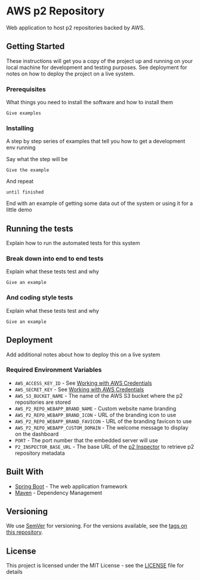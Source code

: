 # AWS p2 Repository

Web application to host p2 repositories backed by AWS.

## Getting Started

These instructions will get you a copy of the project up and running on your local machine for development and testing purposes. See deployment for notes on how to deploy the project on a live system.

### Prerequisites

What things you need to install the software and how to install them

```
Give examples
```

### Installing

A step by step series of examples that tell you how to get a development env running

Say what the step will be

```
Give the example
```

And repeat

```
until finished
```

End with an example of getting some data out of the system or using it for a little demo

## Running the tests

Explain how to run the automated tests for this system

### Break down into end to end tests

Explain what these tests test and why

```
Give an example
```

### And coding style tests

Explain what these tests test and why

```
Give an example
```

## Deployment

Add additional notes about how to deploy this on a live system

### Required Environment Variables

* `AWS_ACCESS_KEY_ID` - See [Working with AWS Credentials](https://docs.aws.amazon.com/sdk-for-java/v1/developer-guide/credentials.html)
* `AWS_SECRET_KEY` - See [Working with AWS Credentials](https://docs.aws.amazon.com/sdk-for-java/v1/developer-guide/credentials.html)
* `AWS_S3_BUCKET_NAME` - The name of the AWS S3 bucket where the p2 repositories are stored
* `AWS_P2_REPO_WEBAPP_BRAND_NAME` - Custom website name branding
* `AWS_P2_REPO_WEBAPP_BRAND_ICON` - URL of the branding icon to use
* `AWS_P2_REPO_WEBAPP_BRAND_FAVICON` - URL of the branding favicon to use
* `AWS_P2_REPO_WEBAPP_CUSTOM_DOMAIN` - The welcome message to display on the dashboard
* `PORT` - The port number that the embedded server will use
* `P2_INSPECTOR_BASE_URL` - The base URL of the [p2 Inspector](https://github.com/avojak/p2-inspector) to retrieve p2 repository metadata

## Built With

* [Spring Boot](https://spring.io/projects/spring-boot) - The web application framework
* [Maven](https://maven.apache.org/) - Dependency Management

## Versioning

We use [SemVer](http://semver.org/) for versioning. For the versions available, see the [tags on this repository](https://github.com/avojak/aws-p2-repository/tags).

## License

This project is licensed under the MIT License - see the [LICENSE](LICENSE) file for details
